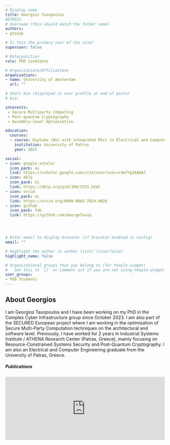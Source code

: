 ```yaml
---
# Display name
title: Georgios Tasopoulos
#8f9521
# Username (this should match the folder name)
authors:
- gtasop

# Is this the primary user of the site?
superuser: false

# Role/position
role: PhD Candidate

# Organizations/Affiliations
organizations:
- name: University of Amsterdam
  url: ""

# Short bio (displayed in user profile at end of posts)
# bio: 

interests:
 - Secure Multiparty Computing
 - Post-quantum Cryptography
 - Assembly-level Optimisation

education:
  courses:
  - course: Diploma (BSc with integrated MSc) in Electrical and Computer Engineering
    institution: University of Patras
    year: 2021

social:
- icon: google-scholar
  icon_pack: ai 
  link: https://scholar.google.com/citations?user=rdw7YgIAAAAJ
- icon: dblp
  icon_pack: ai
  link: https://dblp.org/pid/308/5531.html
- icon: orcid
  icon_pack: ai 
  link: https://orcid.org/0000-0002-7824-0026
- icon: github
  icon_pack: fab
  link: https://github.com/GeorgeTasop




# Enter email to display Gravatar (if Gravatar enabled in Config)
email: ""

# Highlight the author in author lists? (true/false)
highlight_name: false

# Organizational groups that you belong to (for People widget)
#   Set this to `[]` or comment out if you are not using People widget.
user_groups:
- PhD Students
---
```


<h2> About Georgios</h2>
<p>
I am Georgios Tasopoulos and I have been working on my PhD in the Complex Cyber Infrastructure group since October 2023. I am also part of the SECURED European project where I am working in the optimisation of Secure Multi-Party Computation techniques on the architectural and software level. Previously, I have worked for 2 years in Industrial Systems Institute / ATHENA Research Center (Patras, Greece), mainly focusing on Resource-Constrained Systems Security and Post-Quantum Cryptography. I am also an Electrical and Computer Engineering graduate from the University of Patras, Greece.
</p>

<h5> Publications </h5> 

<iframe style="width: 100%; height: 200px;" src="https://dare.uva.nl/search?org-uuid=07d87aa7-649c-424c-8298-f5164946d191;field1=keyword&value1=Tasopoulos;sort=year;smode=iframe;startDoc=1" frameborder="0"></iframe>
